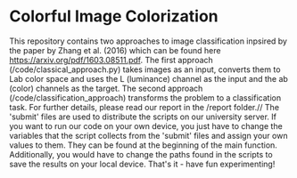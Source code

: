 # Colorful Image Colorization
This repository contains two approaches to image classification inpsired by the paper by Zhang et al. (2016) which can be found here https://arxiv.org/pdf/1603.08511.pdf.
The first approach (/code/classical_approach.py) takes images as an input, converts them to Lab color space and uses the L (luminance) channel as the input and the ab (color) channels as the target. The second approach (/code/classification_approach) transforms the problem to a classification task. For further details, please read our report in the /report folder.//
The 'submit' files are used to distribute the scripts on our university server. If you want to run our code on your own device, you just have to change the variables that the script collects from the 'submit' files and assign your own values to them. They can be found at the beginning of the main function. Additionally, you would have to change the paths found in the scripts to save the results on your local device. That's it - have fun experimenting! 
